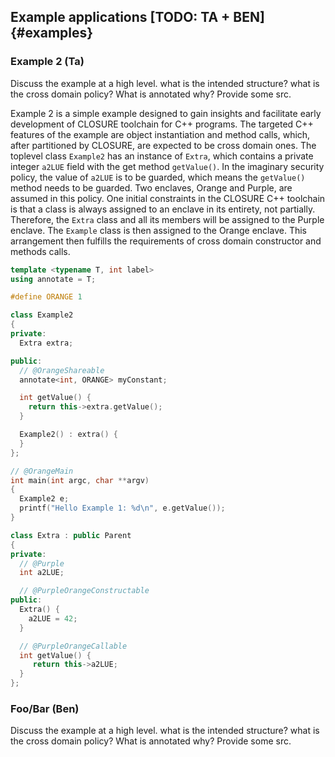 ## Example applications [TODO: TA + BEN] {#examples} 

### Example 2 (Ta)

Discuss the example at a high level. what is the intended structure? what is the cross domain policy? What is annotated why? Provide some src.

Example 2 is a simple example designed to gain insights and facilitate early development of CLOSURE toolchain for C++ programs. The targeted C++ features of the example are object instantiation and method calls, which, after partitioned by CLOSURE, are expected to be cross domain ones. The toplevel class `Example2` has an instance of `Extra`, which contains a private integer `a2LUE` field with the get method `getValue()`. 
In the imaginary security policy, the value of `a2LUE` is to be guarded, which means the `getValue()` method 
needs to be guarded. Two enclaves, Orange and Purple, are assumed in this policy. One initial constraints in the CLOSURE C++ toolchain is that a class is always assigned to an enclave in its entirety, not partially. Therefore, the `Extra` class and all its members will be assigned to the Purple enclave. The `Example` class is then assigned to the Orange enclave. This arrangement then fulfills the requirements of cross domain constructor and methods calls.

```cpp
template <typename T, int label>
using annotate = T;

#define ORANGE 1

class Example2
{
private:
  Extra extra;

public:
  // @OrangeShareable
  annotate<int, ORANGE> myConstant;

  int getValue() {
    return this->extra.getValue();
  }

  Example2() : extra() {
  }
};

// @OrangeMain
int main(int argc, char **argv)
{
  Example2 e;
  printf("Hello Example 1: %d\n", e.getValue());
}
```

```cpp
class Extra : public Parent
{
private:
  // @Purple
  int a2LUE;

  // @PurpleOrangeConstructable
public:
  Extra() {
    a2LUE = 42;
  }

  // @PurpleOrangeCallable
  int getValue() {
     return this->a2LUE;
  }
};
```

### Foo/Bar (Ben)

Discuss the example at a high level. what is the intended structure? what is the cross domain policy? What is annotated why? Provide some src.

